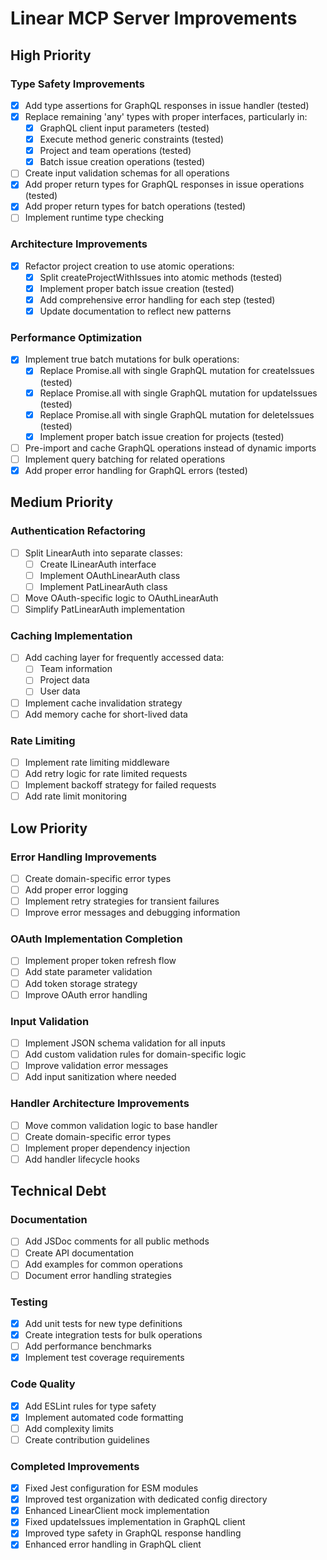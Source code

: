 # Linear MCP Server Improvements

## High Priority

### Type Safety Improvements
- [x] Add type assertions for GraphQL responses in issue handler (tested)
- [x] Replace remaining 'any' types with proper interfaces, particularly in:
  - [x] GraphQL client input parameters (tested)
  - [x] Execute method generic constraints (tested)
  - [x] Project and team operations (tested)
  - [x] Batch issue creation operations (tested)
- [ ] Create input validation schemas for all operations
- [x] Add proper return types for GraphQL responses in issue operations (tested)
- [x] Add proper return types for batch operations (tested)
- [ ] Implement runtime type checking

### Architecture Improvements
- [x] Refactor project creation to use atomic operations:
  - [x] Split createProjectWithIssues into atomic methods (tested)
  - [x] Implement proper batch issue creation (tested)
  - [x] Add comprehensive error handling for each step (tested)
  - [x] Update documentation to reflect new patterns

### Performance Optimization
- [x] Implement true batch mutations for bulk operations:
  - [x] Replace Promise.all with single GraphQL mutation for createIssues (tested)
  - [x] Replace Promise.all with single GraphQL mutation for updateIssues (tested)
  - [x] Replace Promise.all with single GraphQL mutation for deleteIssues (tested)
  - [x] Implement proper batch issue creation for projects (tested)
- [ ] Pre-import and cache GraphQL operations instead of dynamic imports
- [ ] Implement query batching for related operations
- [x] Add proper error handling for GraphQL errors (tested)

## Medium Priority

### Authentication Refactoring
- [ ] Split LinearAuth into separate classes:
  - [ ] Create ILinearAuth interface
  - [ ] Implement OAuthLinearAuth class
  - [ ] Implement PatLinearAuth class
- [ ] Move OAuth-specific logic to OAuthLinearAuth
- [ ] Simplify PatLinearAuth implementation

### Caching Implementation
- [ ] Add caching layer for frequently accessed data:
  - [ ] Team information
  - [ ] Project data
  - [ ] User data
- [ ] Implement cache invalidation strategy
- [ ] Add memory cache for short-lived data

### Rate Limiting
- [ ] Implement rate limiting middleware
- [ ] Add retry logic for rate limited requests
- [ ] Implement backoff strategy for failed requests
- [ ] Add rate limit monitoring

## Low Priority

### Error Handling Improvements
- [ ] Create domain-specific error types
- [ ] Add proper error logging
- [ ] Implement retry strategies for transient failures
- [ ] Improve error messages and debugging information

### OAuth Implementation Completion
- [ ] Implement proper token refresh flow
- [ ] Add state parameter validation
- [ ] Add token storage strategy
- [ ] Improve OAuth error handling

### Input Validation
- [ ] Implement JSON schema validation for all inputs
- [ ] Add custom validation rules for domain-specific logic
- [ ] Improve validation error messages
- [ ] Add input sanitization where needed

### Handler Architecture Improvements
- [ ] Move common validation logic to base handler
- [ ] Create domain-specific error types
- [ ] Implement proper dependency injection
- [ ] Add handler lifecycle hooks

## Technical Debt

### Documentation
- [ ] Add JSDoc comments for all public methods
- [ ] Create API documentation
- [ ] Add examples for common operations
- [ ] Document error handling strategies

### Testing
- [x] Add unit tests for new type definitions
- [x] Create integration tests for bulk operations
- [ ] Add performance benchmarks
- [x] Implement test coverage requirements

### Code Quality
- [x] Add ESLint rules for type safety
- [x] Implement automated code formatting
- [ ] Add complexity limits
- [ ] Create contribution guidelines

### Completed Improvements
- [x] Fixed Jest configuration for ESM modules
- [x] Improved test organization with dedicated config directory
- [x] Enhanced LinearClient mock implementation
- [x] Fixed updateIssues implementation in GraphQL client
- [x] Improved type safety in GraphQL response handling
- [x] Enhanced error handling in GraphQL client
